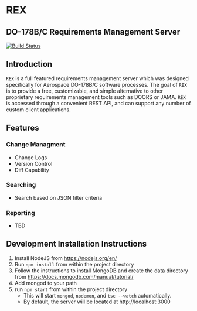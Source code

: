 # REX
## DO-178B/C Requirements Management Server
[![Build Status](https://travis-ci.org/sweiner/rex.svg?branch=master)](https://travis-ci.org/sweiner/rex)

## Introduction
`REX` is a full featured requirements management server which was designed specifically for Aerospace DO-178B/C software processes.  The goal of `REX` is to provide a free, customizable, and simple alternative to other proprietary requirements management tools such as DOORS or JAMA.  `REX` is accessed through a convenient REST API, and can support any number of custom client applications.

## Features
### Change Managment
- Change Logs
- Version Control
- Diff Capability

### Searching
- Search based on JSON filter criteria

### Reporting
- TBD

## Development Installation Instructions
1. Install NodeJS from https://nodejs.org/en/
2. Run `npm install` from within the project directory
3. Follow the instructions to install MongoDB and create the data directory from https://docs.mongodb.com/manual/tutorial/
4. Add mongod to your path
5. run `npm start` from within the project directory
   * This will start `mongod`, `nodemon`, and `tsc --watch` automatically.
   * By default, the server will be located at http://localhost:3000
